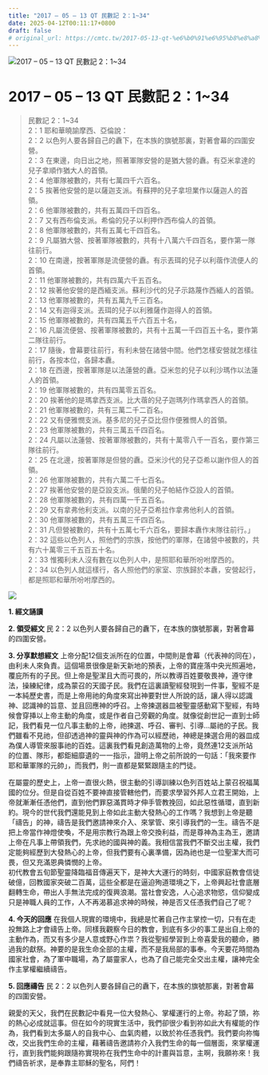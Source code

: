 ```yaml
---
title: "2017 – 05 – 13 QT 民數記 2：1~34"
date: 2025-04-12T00:11:17+0800
draft: false
# original_url: https://cmtc.tw/2017-05-13-qt-%e6%b0%91%e6%95%b8%e8%a8%98-2%ef%bc%9a134
---
```


![2017 – 05 – 13 QT 民數記 2：1\~34](/images/qt.jpg   "2017 – 05 – 13 QT 民數記 2：1\~34")

# 2017 – 05 – 13 QT 民數記 2：1\~34

> 民數記 2：1\~34  
> 2：1 耶和華曉諭摩西、亞倫說：  
> 2：2 以色列人要各歸自己的纛下，在本族的旗號那裏，對著會幕的四圍安營。  
> 2：3 在東邊，向日出之地，照著軍隊安營的是猶大營的纛。有亞米拿達的兒子拿順作猶大人的首領。  
> 2：4 他軍隊被數的，共有七萬四千六百名。  
> 2：5 挨著他安營的是以薩迦支派。有蘇押的兒子拿坦業作以薩迦人的首領。  
> 2：6 他軍隊被數的，共有五萬四千四百名。  
> 2：7 又有西布倫支派。希倫的兒子以利押作西布倫人的首領。  
> 2：8 他軍隊被數的，共有五萬七千四百名。  
> 2：9 凡屬猶大營、按著軍隊被數的，共有十八萬六千四百名，要作第一隊往前行。  
> 2：10 在南邊，按著軍隊是流便營的纛。有示丟珥的兒子以利蓿作流便人的首領。  
> 2：11 他軍隊被數的，共有四萬六千五百名。  
> 2：12 挨著他安營的是西緬支派。蘇利沙代的兒子示路蔑作西緬人的首領。  
> 2：13 他軍隊被數的，共有五萬九千三百名。  
> 2：14 又有迦得支派。丟珥的兒子以利雅薩作迦得人的首領。  
> 2：15 他軍隊被數的，共有四萬五千六百五十名，  
> 2：16 凡屬流便營、按著軍隊被數的，共有十五萬一千四百五十名，要作第二隊往前行。  
> 2：17 隨後，會幕要往前行，有利未營在諸營中間。他們怎樣安營就怎樣往前行，各按本位，各歸本纛。  
> 2：18 在西邊，按著軍隊是以法蓮營的纛。亞米忽的兒子以利沙瑪作以法蓮人的首領。  
> 2：19 他軍隊被數的，共有四萬零五百名。  
> 2：20 挨著他的是瑪拿西支派。比大蓿的兒子迦瑪列作瑪拿西人的首領。  
> 2：21 他軍隊被數的，共有三萬二千二百名。  
> 2：22 又有便雅憫支派。基多尼的兒子亞比但作便雅憫人的首領。  
> 2：23 他軍隊被數的，共有三萬五千四百名。  
> 2：24 凡屬以法蓮營、按著軍隊被數的，共有十萬零八千一百名，要作第三隊往前行。  
> 2：25 在北邊，按著軍隊是但營的纛。亞米沙代的兒子亞希以謝作但人的首領。  
> 2：26 他軍隊被數的，共有六萬二千七百名。  
> 2：27 挨著他安營的是亞設支派。俄蘭的兒子帕結作亞設人的首領。  
> 2：28 他軍隊被數的，共有四萬一千五百名。  
> 2：29 又有拿弗他利支派。以南的兒子亞希拉作拿弗他利人的首領。  
> 2：30 他軍隊被數的，共有五萬三千四百名。  
> 2：31 凡但營被數的，共有十五萬七千六百名，要歸本纛作末隊往前行。」  
> 2：32 這些以色列人，照他們的宗族，按他們的軍隊，在諸營中被數的，共有六十萬零三千五百五十名。  
> 2：33 惟獨利未人沒有數在以色列人中，是照耶和華所吩咐摩西的。  
> 2：34 以色列人就這樣行，各人照他們的家室、宗族歸於本纛，安營起行，都是照耶和華所吩咐摩西的。

![](/images/10649853_843562302343334_1608979710006467636_n.webp)

**1. 經文誦讀**

**2. 領受經文**
民 2：2 以色列人要各歸自己的纛下，在本族的旗號那裏，對著會幕的四圍安營。

**3. 分享默想經文**
上帝分配12個支派所在的位置，中間則是會幕（代表神的同在），由利未人來負責。這個場景很像是新天新地的預表，上帝的寶座落中央光照遍地，覆庇所有的子民。但上帝是聖潔且大而可畏的，所以教導百姓要敬畏神，遵守律法，操練紀律，成為蒙召的天國子民。我們在這裏讀聖經發現到一件事，聖經不是一本純歷史書，而是上帝用祂的角度來寫出神要對世人所說的話，讓人得以認識神、認識神的旨意、並且回應神的呼召。上帝揀選器皿被聖靈感動寫下聖經，有時候會穿挿以上帝主動的角度，或是作者自己旁觀的角度。就像從創世記一直到士師記，我們看見一位凡事主動的上帝，祂揀選、呼召、審判、引導…屬祂的子民。我們雖看不見祂，但卻透過神的靈與神的作為可以經歷祂，神總是揀選合用的器皿成為僕人導管來服事祂的百姓。這裏我們看見創造萬物的上帝，竟然連12支派所站的位置、隊形，都鉅細靡遺的一一指示，證明上帝之前所說的一句話：「我來要作耶和華軍隊的元帥」，而我們，則一直都是緊緊跟隨主的門徒。

在屬靈的歷史上，上帝一直很火熱，很主動的引導訓練以色列百姓站上蒙召祝福萬國的位分。但是自從百姓不要神直接管轄他們，而要求學習外邦人立君王開始，上帝就漸漸任憑他們，直到他們罪惡滿貫時才伸手管教挽回，如此惡性循環，直到新約。現今的世代我們還能見到上帝如此主動大發熱心的工作嗎？我想到上帝是聽「禱告」的神，禱告是我們邀請神來介入、來掌管、來引導我們的一生。禱告不是把上帝當作神燈使喚，不是用宗教行為跟上帝交換利益，而是尊神為主為王，邀請上帝在凡事上帶領我們，先求祂的國與神的義。我相信當我們不斷交出主權，我們定能夠經歷到大發熱心的上帝，但我們要有心裏準備，因為祂也是一位聖潔大而可畏，但又充滿恩典憐憫的上帝。  
初代教會五旬節聖靈降臨福音傳遍天下，是神大大運行的時刻，中國家庭教會信徒破億，回教國家突破二百萬，這些全都是在逼迫殉道環境之下，上帝興起社會底層翻轉生命，帶出人手無法完成的復興浪潮。當社會安逸，人心追求物慾，信仰變成只是神職人員的工作，人不再渴慕追求神的時候，神是否又任憑我們自己了呢？

**4. 今天的回應**
在我個人現實的環境中，我總是忙著自己作主掌控一切，只有在走投無路上才會禱告上帝。同樣我觀察今日的教會，到底有多少的事工是出自上帝的主動作為，而又有多少是人意或野心作祟？我從聖經學習到上帝喜愛我的聽命，勝過我的獻祭。神要的是我生命全部的主權，而不是我局部的事奉。今天要花時間為國家社會，為了軍中職場，為了屬靈家人，也為了自己能完全交出主權，讓神完全作主掌權繼續禱告。

**5. 回應禱告**
民 2：2 以色列人要各歸自己的纛下，在本族的旗號那裏，對著會幕的四圍安營。

親愛的天父，我們在民數記中看見一位大發熱心、掌權運行的上帝。祢起了頭，祢的熱心必成就這事。但在如今的現實生活中，我們卻很少看到祢如此大有權能的作為，我們看到太多屬人的自我中心、血氣肉體，以致於祢任憑我們。我們要向祢悔改，交出我們生命的主權，藉著禱告邀請祢介入我們生命的每一個層面，來掌權運行，直到我們能夠跟隨祢實現祢在我們生命中的計畫與旨意，主啊，我願祢來！我們禱告祈求，是奉靠主耶穌的聖名，阿們！
